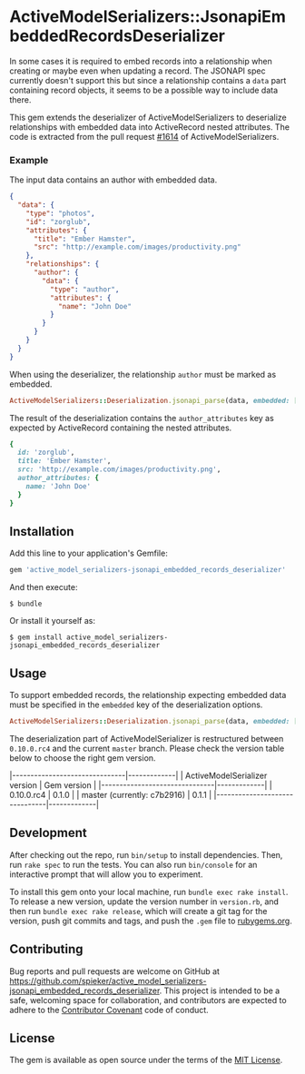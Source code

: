 # ActiveModelSerializers::JsonapiEmbeddedRecordsDeserializer

In some cases it is required to embed records into a relationship when creating
or maybe even when updating a record. The JSONAPI spec currently doesn't support
this but since a relationship contains a `data` part containing record objects,
it seems to be a possible way to include data there.

This gem extends the deserializer of ActiveModelSerializers to deserialize
relationships with embedded data into ActiveRecord nested attributes. The code
is extracted from the pull request [#1614](https://github.com/rails-api/active_model_serializers/pull/1614) of
ActiveModelSerializers.

### Example

The input data contains an author with embedded data.

```json
{
  "data": {
    "type": "photos",
    "id": "zorglub",
    "attributes": {
      "title": "Ember Hamster",
      "src": "http://example.com/images/productivity.png"
    },
    "relationships": {
      "author": {
        "data": {
          "type": "author",
          "attributes": {
            "name": "John Doe"
          }
        }
      }
    }
  }
}
```

When using the deserializer, the relationship `author` must be marked as embedded.

```ruby
ActiveModelSerializers::Deserialization.jsonapi_parse(data, embedded: [:author])
```

The result of the deserialization contains the `author_attributes` key as
expected by ActiveRecord containing the nested attributes.

```ruby
{
  id: 'zorglub',
  title: 'Ember Hamster',
  src: 'http://example.com/images/productivity.png',
  author_attributes: {
    name: 'John Doe'
  }
}
```

## Installation

Add this line to your application's Gemfile:

```ruby
gem 'active_model_serializers-jsonapi_embedded_records_deserializer'
```

And then execute:

    $ bundle

Or install it yourself as:

    $ gem install active_model_serializers-jsonapi_embedded_records_deserializer

## Usage

To support embedded records, the relationship expecting embedded data must be
specified in the `embedded` key of the deserialization options.

```ruby
ActiveModelSerializers::Deserialization.jsonapi_parse(data, embedded: [:author])
```

The deserialization part of ActiveModelSerializer is restructured between
`0.10.0.rc4` and the current `master` branch. Please check the version table
below to choose the right gem version.

|-------------------------------|-------------|
| ActiveModelSerializer version | Gem version |
|-------------------------------|-------------|
| 0.10.0.rc4                    | 0.1.0       |
| master (currently: c7b2916)   | 0.1.1       |
|-------------------------------|-------------|

## Development

After checking out the repo, run `bin/setup` to install dependencies. Then, run `rake spec` to run the tests. You can also run `bin/console` for an interactive prompt that will allow you to experiment.

To install this gem onto your local machine, run `bundle exec rake install`. To release a new version, update the version number in `version.rb`, and then run `bundle exec rake release`, which will create a git tag for the version, push git commits and tags, and push the `.gem` file to [rubygems.org](https://rubygems.org).

## Contributing

Bug reports and pull requests are welcome on GitHub at https://github.com/spieker/active_model_serializers-jsonapi_embedded_records_deserializer. This project is intended to be a safe, welcoming space for collaboration, and contributors are expected to adhere to the [Contributor Covenant](http://contributor-covenant.org) code of conduct.

## License

The gem is available as open source under the terms of the [MIT License](http://opensource.org/licenses/MIT).
